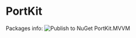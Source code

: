 # PortKit

Packages info:
![Publish to NuGet PortKit.MVVM](https://github.com/bagabont/PortKit/workflows/Publish%20to%20NuGet%20PortKit.MVVM/badge.svg?branch=main&event=release)
